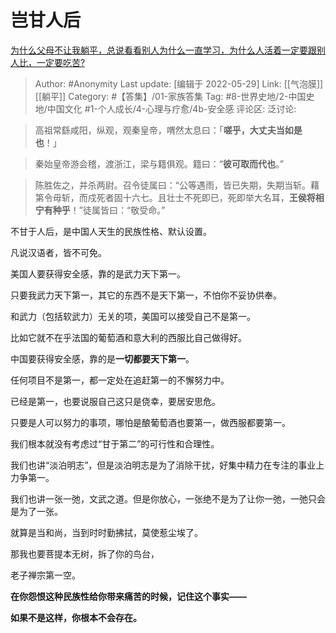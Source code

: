 # 岂甘人后
[为什么父母不让我躺平，总说看看别人为什么一直学习，为什么人活着一定要跟别人比，一定要吃苦?](https://www.zhihu.com/question/533509957/answer/2506021968)

> Author: #Anonymity
> Last update: [编辑于 2022-05-29]
> Link: [[气泡膜]] [[躺平]]
> Category: #【答集】/01-家族答集
> Tag: #8-世界史地/2-中国史地/中国文化 #1-个人成长/4-心理与疗愈/4b-安全感
> 评论区:
> 泛讨论:

> 高祖常繇咸阳，纵观，观秦皇帝，喟然太息曰：「**嗟乎，大丈夫当如是也**！」

> 秦始皇帝游会稽，渡浙江，梁与籍俱观。籍曰：“**彼可取而代也**。”

> 陈胜佐之，并杀两尉。召令徒属曰：“公等遇雨，皆已失期，失期当斩。藉第令毋斩，而戍死者固十六七。且壮士不死即已，死即举大名耳，**王侯将相宁有种乎**！”徒属皆曰：“敬受命。”

不甘于人后，是中国人天生的民族性格、默认设置。

凡说汉语者，皆不可免。

美国人要获得安全感，靠的是武力天下第一。

只要我武力天下第一，其它的东西不是天下第一，不怕你不妥协供奉。

和武力（包括软武力）无关的项，美国可以接受自己不是第一。

比如它就不在乎法国的葡萄酒和意大利的西服比自己做得好。

中国要获得安全感，靠的是**一切都要天下第一**。

任何项目不是第一，都一定处在追赶第一的不懈努力中。

已经是第一，也要说服自己这只是侥幸，要居安思危。

只要是人可以努力的事项，哪怕是酿葡萄酒也要第一，做西服都要第一。

我们根本就没有考虑过“甘于第二”的可行性和合理性。

我们也讲“淡泊明志”，但是淡泊明志是为了消除干扰，好集中精力在专注的事业上力争第一。

我们也讲一张一弛，文武之道。但是你放心，一张绝不是为了让你一弛，一弛只会是为了一张。

就算是当和尚，当到时时勤拂拭，莫使惹尘埃了。

那我也要菩提本无树，拆了你的鸟台，

老子禅宗第一空。

**在你怨恨这种民族性给你带来痛苦的时候，记住这个事实——**

**如果不是这样，你根本不会存在。**
